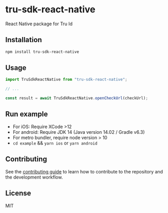 # tru-sdk-react-native

React Native package for Tru Id

## Installation

```sh
npm install tru-sdk-react-native
```

## Usage

```js
import TruSdkReactNative from "tru-sdk-react-native";

// ...

const result = await TruSdkReactNative.openCheckUrl(checkUrl);
```

## Run example

- For iOS: Require XCode >12
- For android: Require JDK 14 (Java version 14.02 / Gradle v6.3)
- For metro bundler, require node version > 10
- `cd example` && `yarn ios` or `yarn android`

## Contributing

See the [contributing guide](CONTRIBUTING.md) to learn how to contribute to the repository and the development workflow.

## License

MIT
